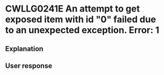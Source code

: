 # CWLLG0241E An attempt to get exposed item with id "0" failed due to an unexpected exception.  Error: 1

## Explanation

## User response